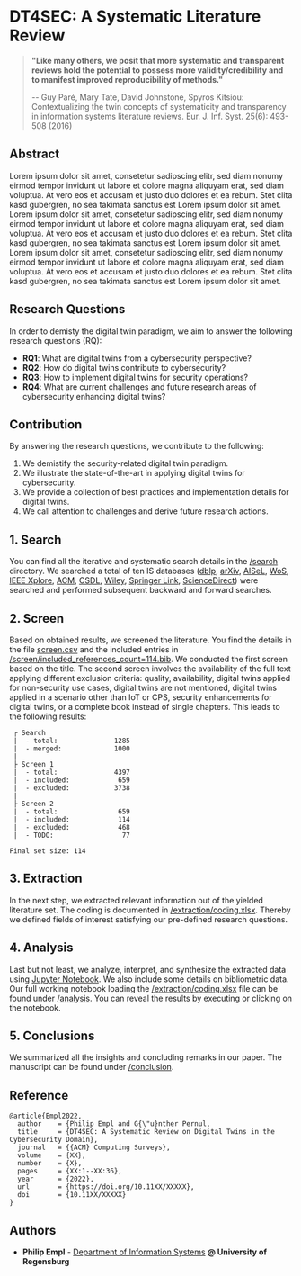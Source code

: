 # DT4SEC: A Systematic Literature Review

> **"Like many others, we posit that more systematic and transparent reviews hold
the potential to possess more validity/credibility and to manifest improved reproducibility of methods."**
>
> -- Guy Paré, Mary Tate, David Johnstone, Spyros Kitsiou: Contextualizing the twin concepts of systematicity and transparency in information systems literature reviews. Eur. J. Inf. Syst. 25(6): 493-508 (2016)

## Abstract
Lorem ipsum dolor sit amet, consetetur sadipscing elitr, sed diam nonumy eirmod tempor invidunt ut labore et dolore magna aliquyam erat, sed diam voluptua. At vero eos et accusam et justo duo dolores et ea rebum. Stet clita kasd gubergren, no sea takimata sanctus est Lorem ipsum dolor sit amet. Lorem ipsum dolor sit amet, consetetur sadipscing elitr, sed diam nonumy eirmod tempor invidunt ut labore et dolore magna aliquyam erat, sed diam voluptua. At vero eos et accusam et justo duo dolores et ea rebum. Stet clita kasd gubergren, no sea takimata sanctus est Lorem ipsum dolor sit amet. Lorem ipsum dolor sit amet, consetetur sadipscing elitr, sed diam nonumy eirmod tempor invidunt ut labore et dolore magna aliquyam erat, sed diam voluptua. At vero eos et accusam et justo duo dolores et ea rebum. Stet clita kasd gubergren, no sea takimata sanctus est Lorem ipsum dolor sit amet.

## Research Questions
In order to demisty the digital twin paradigm, we aim to answer the following research questions (RQ):
- **RQ1**: What are digital twins from a cybersecurity perspective?
- **RQ2**: How do digital twins contribute to cybersecurity?
- **RQ3**: How to implement digital twins for security operations?
- **RQ4**: What are current challenges and future research areas of cybersecurity enhancing digital twins?

## Contribution
By answering the research questions, we contribute to the following:
1. We demistify the security-related digital twin paradigm.
2. We illustrate the state-of-the-art in applying digital twins for cybersecurity.
3. We provide a collection of best practices and implementation details for digital twins.
4. We call attention to challenges and derive future research actions.

## 1. Search
You can find all the iterative and systematic search details in the [/search](https://github.com/philipempl/DT4SEC/tree/master/search) directory. We searched a total of ten IS databases ([dblp](https://dblp.org/), [arXiv](https://arxiv.org/), [AISeL](https://aisel.aisnet.org/), [WoS](https://www.webofscience.com), [IEEE Xplore](https://ieeexplore.ieee.org), [ACM](https://dl.acm.org/), [CSDL](https://www.computer.org/csdl/home), [Wiley](https://onlinelibrary.wiley.com/), [Springer Link](https://link.springer.com/), [ScienceDirect](https://www.sciencedirect.com/)) were searched and performed subsequent backward and forward searches. 

## 2. Screen
Based on obtained results, we screened the literature. You find the details in the file [screen.csv](https://github.com/philipempl/DT4SEC/blob/master/screen.csv) and the included entries in [/screen/included_references_count=114.bib](https://github.com/philipempl/DT4SEC/blob/master/screen/included_references_count=114.bib). We conducted the first screen based on the title. The second screen involves the availability of the full text applying different exclusion criteria: quality, availability, digital twins applied for non-security use cases, digital twins are not mentioned, digital twins applied in a scenario other than IoT or CPS, security enhancements for digital twins, or a complete book instead of single chapters. This leads to the following results:


```
 ┌ Search
 |  - total:              1285
 |  - merged:             1000
 |
 ├ Screen 1
 |  - total:              4397
 |  - included:            659
 |  - excluded:           3738
 |
 ├ Screen 2
 |  - total:               659
 |  - included:            114
 |  - excluded:            468
 |  - TODO:                 77

Final set size: 114
```

## 3. Extraction
In the next step, we extracted relevant information out of the yielded literature set. The coding is documented in [/extraction/coding.xlsx](https://github.com/philipempl/DT4SEC/blob/master/extraction/coding.xlsx). Thereby we defined fields of interest satisfying our pre-defined research questions.

## 4. Analysis
Last but not least, we analyze, interpret, and synthesize the extracted data using [Jupyter Notebook](https://jupyter.org/). We also include some details on bibliometric data. Our full working notebook loading the  [/extraction/coding.xlsx](https://github.com/philipempl/DT4SEC/blob/master/extraction/coding.xlsx) file can be found under [/analysis](https://github.com/philipempl/DT4SEC/blob/master/analysis). You can reveal the results by executing or clicking on the notebook.

## 5. Conclusions
We summarized all the insights and concluding remarks in our paper. The manuscript can be found under [/conclusion](https://github.com/philipempl/DT4SEC/blob/master/conclusion).

## Reference
```
@article{Empl2022,
  author    = {Philip Empl and G{\"u}nther Pernul,
  title     = {DT4SEC: A Systematic Review on Digital Twins in the Cybersecurity Domain},
  journal   = {{ACM} Computing Surveys},
  volume    = {XX},
  number    = {X},
  pages     = {XX:1--XX:36},
  year      = {2022},
  url       = {https://doi.org/10.11XX/XXXXX},
  doi       = {10.11XX/XXXXX}
}
```
## Authors

-   ****Philip Empl**** - [Department of Information Systems](https://www.uni-regensburg.de/wirtschaftswissenschaften/wi-pernul/team/philip-empl/index.html)  **@ University of Regensburg**



